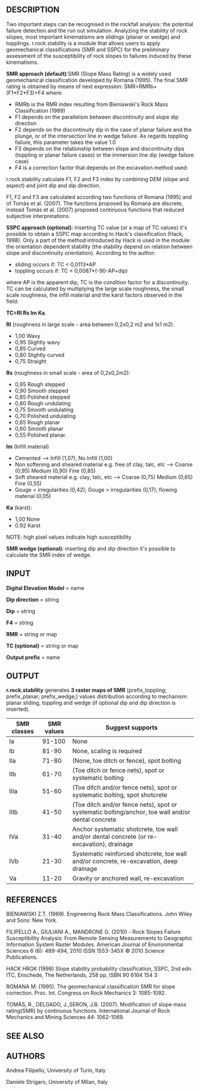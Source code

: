 ## DESCRIPTION

Two important steps can be recognised in the rockfall analysis: the
potential failure detection and the run out simulation. Analyzing the
stability of rock slopes, most important kinematisms are slidings
(planar or wedge) and topplings. r.rock.stability is a module that
allows users to apply geomechanical classifications (SMR and SSPC) for
the preliminary assessment of the susceptibility of rock slopes to
failures induced by these kinematisms.

**SMR approach (default)**:SMR (Slope Mass Rating) is a widely used
geomechanical classification developed by Romana (1995). The final SMR
rating is obtained by means of next expression: SMR=RMRb+(F1\*F2\*F3)+F4
where:

  - RMRb is the RMR index resulting from Bieniawski's Rock Mass
    Classification (1989)
  - F1 depends on the parallelism between discontinuity and slope dip
    direction
  - F2 depends on the discontinuity dip in the case of planar failure
    and the plunge, or of the intersection line in wedge failure. As
    regards toppling failure, this parameter takes the value 1.0
  - F3 depends on the relationship between slope and discontinuity dips
    (toppling or planar failure cases) or the immersion line dip (wedge
    failure case)
  - F4 is a correction factor that depends on the excavation method
    used:
    <!-- end list -->
    <!-- end list -->
    <!-- end list -->
    <!-- end list -->

r.rock.stability calculate F1, F2 and F3 index by combining DEM (slope
and aspect) and joint dip and dip direction.

F1, F2 and F3 are calculated according two functions of Romana (1995)
and of Tomàs et al. (2007). The functions proposed by Romana are
discrete, instead Tomàs et al. (2007) proposed continuous functions that
reduced subjective interpretations.

**SSPC approach (optional)**: inserting TC value (or a map of TC values)
it's possible to obtain a SSPC map according to Hack's classification
(Hack, 1998). Only a part of the method introduced by Hack is used in
the module: the orientation dependent stability (the stability depend on
relation between slope and discontinuity orientation). According to the
author:

  - sliding occurs if: TC \< 0,0113\*AP
  - toppling occurs if: TC \< 0,0087\*(-90-AP+dip)

where AP is the apparent dip, TC is the condition factor for a
discontinuity. TC can be calculated by multiplying the large scale
roughness, the small scale roughness, the infill material and the karst
factors observed in the field:

**TC=Rl Rs Im Ka**.

**Rl** (roughness in large scale - area between 0,2x0,2 m2 and 1x1 m2)

  - 1,00 Wavy
  - 0,95 Slightly wavy
  - 0,85 Curved
  - 0,80 Slightly curved
  - 0,75 Straight

**Rs** (roughness in small scale - area of 0,2x0,2m2):

  - 0,95 Rough stepped
  - 0,90 Smooth stepped
  - 0,85 Polished stepped
  - 0,80 Rough undulating
  - 0,75 Smooth undulating
  - 0,70 Polished undulating
  - 0,65 Rough planar
  - 0,60 Smooth planar
  - 0,55 Polished planar.

**Im** (Infill material)

  - Cemented --\> Infill (1,07), No Infill (1,00)
  - Non softening and sheared material e.g. free of clay, talc, etc --\>
    Coarse (0,95) Medium (0,90) Fine (0,85)
  - Soft sheared material e.g. clay, talc, etc --\> Coarse (0,75) Medium
    (0,65) Fine (0,55)
  - Gouge \< irregularities (0,42); Gouge \> irregularities (0,17);
    flowing material (0,05)

**Ka** (karst):

  - 1,00 None
  - 0.92 Karst

NOTE: high pixel values indicate high susceptibility

**SMR wedge (optional)**: inserting dip and dip direction it's possible
to calculate the SMR index of wedge.

## INPUT

**Digital Elevation Model** = name

**Dip direction** = string

**Dip** = string

**F4** = string

**RMR** = string or map

**TC (optional)** = string or map

**Output prefix** = name

## OUTPUT

**r.rock.stability** generates **3 raster maps of SMR**
(prefix\_toppling; prefix\_planar; prefix\_wedge;) values distribution
according to mechanism: planar sliding, toppling and wedge (if optional
dip and dip direction is inserted).

| SMR classes | SMR values | Suggest supports                                                                                  |
| ----------- | ---------- | ------------------------------------------------------------------------------------------------- |
| Ia          | 91-100     | None                                                                                              |
| Ib          | 81-90      | None, scaling is required                                                                         |
| IIa         | 71-80      | (None, toe ditch or fence), spot bolting                                                          |
| IIb         | 61-70      | (Toe ditch or fence nets), spot or systematic bolting                                             |
| IIIa        | 51-60      | (Toe ditch and/or fence nets), spot or systematic bolting, spot shotcrete                         |
| IIIb        | 41-50      | (Toe ditch and/or fence nets), spot or systematic bolting/anchor, toe wall and/or dental concrete |
| IVa         | 31-40      | Anchor systematic shotcrete, toe wall and/or dental concrete (or re-excavation), drainage         |
| IVb         | 21-30      | Systematic reinforced shotcrete, toe wall and/or concrete, re-excavation, deep drainage           |
| Va          | 11-20      | Gravity or anchored wall, re-excavation                                                           |

## REFERENCES

BIENIAWSKI Z.T. (1989). Engineering Rock Mass Classifications. John
Wiley and Sons: New York.

FILIPELLO A., GIULIANI A., MANDRONE G. (2010) - Rock Slopes Failure
Susceptibility Analysis: From Remote Sensing Measurements to Geographic
Information System Raster Modules. American Journal of Environmental
Sciences 6 (6): 489-494, 2010 ISSN 1553-345X © 2010 Science
Publications.

HACK HRGK (1998) Slope stability probability classification, SSPC, 2nd
edn. ITC, Enschede, The Netherlands, 258 pp, ISBN 90 6164 154 3

ROMANA M. (1995). The geomechanical classification SMR for slope
correction. Proc. Int. Congress on Rock Mechanics 3: 1085-1092.

TOMÀS, R., DELGADO, J.,SERON, J.B. (2007). Modification of slope mass
rating(SMR) by continuous functions. International Journal of Rock
Mechanics and Mining Sciences 44: 1062-1069.

## SEE ALSO

## AUTHORS

Andrea Filipello, University of Turin, Italy

Daniele Strigaro, University of Milan, Italy
